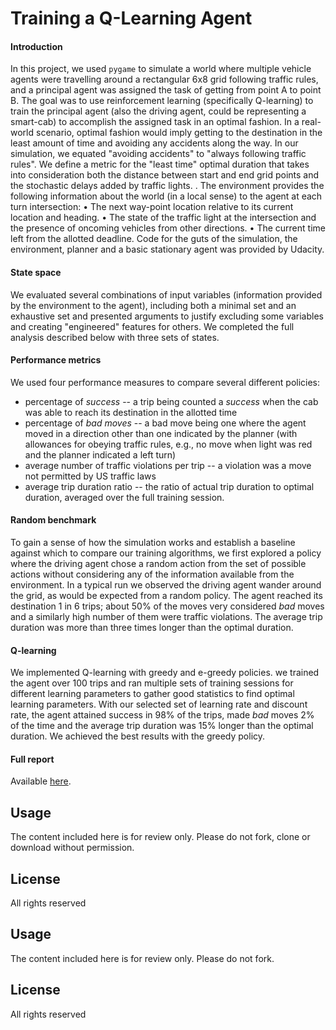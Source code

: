 # Training a Q-Learning Agent

#### Introduction

In this project, we used `pygame` to simulate a world where multiple vehicle agents were travelling around a rectangular 6x8 grid following traffic rules, and a principal agent was assigned the task of getting from point A to point B. The goal was to use reinforcement learning (specifically Q-learning) to train the principal agent (also the driving agent, could be representing a smart-cab) to accomplish the assigned task in an optimal fashion. In a real-world scenario, optimal fashion would imply getting to the destination in the least amount of time and avoiding any accidents along the way. In our simulation, we equated "avoiding accidents" to "always following traffic rules". We define a metric for the "least time" optimal duration that takes into consideration both the distance between start and end grid points and the stochastic delays added by traffic lights. 
.
The environment provides the following information about the world (in a local sense) to the agent at each turn intersection:
•	The next way-point location relative to its current location and heading.
•	The state of the traffic light at the intersection and the presence of oncoming vehicles from other directions.
•	The current time left from the allotted deadline.
Code for the guts of the simulation, the environment, planner and a basic stationary agent was provided by Udacity. 

#### State space
We evaluated several combinations of input variables (information provided by the environment to the agent), including both a minimal set and an exhaustive set and presented arguments to justify excluding some variables and creating "engineered" features for others. We completed the full analysis described below with three sets of states.

#### Performance metrics
We used four performance measures to compare several different policies:
- percentage of _success_ -- a trip being counted a _success_ when the cab was able to reach its destination in the allotted time
- percentage of _bad moves_ -- a bad move being one where the agent moved in a direction other than one indicated by the planner (with allowances for obeying traffic rules, e.g., no move when light was red and the planner indicated a left turn)
- average number of traffic violations per trip -- a violation was a move not permitted by US traffic laws
- average trip duration ratio -- the ratio of actual trip duration to optimal duration, averaged over the full training session.


#### Random benchmark
To gain a sense of how the simulation works and establish a baseline against which to compare our training algorithms, we first explored a policy where the driving agent chose a random action from the set of possible actions without considering any of the information available from the environment. In a typical run we observed the driving agent wander around the grid,  as would be expected from a random policy. The agent reached its destination 1 in 6 trips; about 50% of the moves very considered _bad_ moves and a similarly high number of them were traffic violations. The average trip duration was more than three times longer than the optimal duration.

#### Q-learning
We implemented Q-learning with greedy and e-greedy policies. we trained the agent over 100 trips and ran multiple sets of training sessions for different learning parameters to gather good statistics to find optimal learning parameters. With our selected set of learning rate and discount rate, the agent attained success in 98% of the trips, made _bad_ moves 2% of the time and the average trip duration was 15% longer than the optimal duration. We achieved the best results with the greedy policy.

#### Full report

Available [here](./report.pdf).

## Usage ##
 
The content included here is for review only. Please do not fork, clone or download without permission.

## License ##
All rights reserved

## Usage ##
 
The content included here is for review only. Please do not fork.

## License ##
All rights reserved
